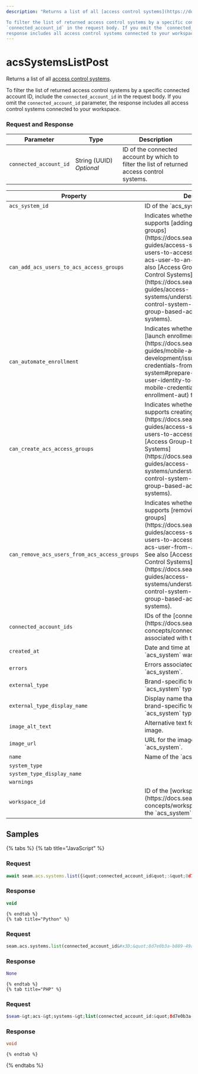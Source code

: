 ```yaml
---
description: "Returns a list of all [access control systems](https://docs.seam.co/latest/capability-guides/access-systems).

To filter the list of returned access control systems by a specific connected account ID, include the 
`connected_account_id` in the request body. If you omit the `connected_account_id` parameter, the 
response includes all access control systems connected to your workspace."
---
```


# acsSystemsListPost

Returns a list of all [access control systems](https://docs.seam.co/latest/capability-guides/access-systems).

To filter the list of returned access control systems by a specific connected account ID, include the 
`connected_account_id` in the request body. If you omit the `connected_account_id` parameter, the 
response includes all access control systems connected to your workspace.

### Request and Response

<table>
  <thead>
    <tr>
      <th>Parameter</th>
      <th width='112.33333333333331'>Type</th>
      <th>Description</th>
    </tr>
  </thead>
  <tbody>
      <tr>
        <td><code>connected_account_id</code></td>
        <td>String (UUID)<br /><em>Optional</em></td>
        <td>ID of the connected account by which to filter the list of returned access control systems.</td>
      </tr>
  </tbody>
</table>


<table>
  <thead>
    <tr>
      <th width="310">Property</th>
      <th>Description</th>
    </tr>
  </thead>
  <tbody>
      <tr>
        <td><code>acs_system_id</code></td>
        <td>ID of the &#x60;acs_system&#x60;.</td>
      </tr>
      <tr>
        <td><code>can_add_acs_users_to_acs_access_groups</code></td>
        <td>Indicates whether the &#x60;acs_system&#x60; supports [adding users to access groups](https://docs.seam.co/latest/capability-guides/access-systems/assigning-users-to-access-groups#add-an-acs-user-to-an-access-group). See also [Access Group-based Access Control Systems](https://docs.seam.co/latest/capability-guides/access-systems/understanding-access-control-system-differences#access-group-based-access-control-systems).</td>
      </tr>
      <tr>
        <td><code>can_automate_enrollment</code></td>
        <td>Indicates whether it is possible to [launch enrollment automations](https://docs.seam.co/latest/capability-guides/mobile-access-in-development/issuing-mobile-credentials-from-an-access-control-system#prepare-the-phones-for-a-user-identity-to-start-receiving-mobile-credentials-using-an-enrollment-aut) for the &#x60;acs_system&#x60;.</td>
      </tr>
      <tr>
        <td><code>can_create_acs_access_groups</code></td>
        <td>Indicates whether the &#x60;acs_system&#x60; supports creating [access groups](https://docs.seam.co/latest/capability-guides/access-systems/assigning-users-to-access-groups). See also [Access Group-based Access Control Systems](https://docs.seam.co/latest/capability-guides/access-systems/understanding-access-control-system-differences#access-group-based-access-control-systems).</td>
      </tr>
      <tr>
        <td><code>can_remove_acs_users_from_acs_access_groups</code></td>
        <td>Indicates whether the &#x60;acs_system&#x60; supports [removing users from access groups](https://docs.seam.co/latest/capability-guides/access-systems/assigning-users-to-access-groups#remove-an-acs-user-from-an-access-group). See also [Access Group-based Access Control Systems](https://docs.seam.co/latest/capability-guides/access-systems/understanding-access-control-system-differences#access-group-based-access-control-systems).</td>
      </tr>
      <tr>
        <td><code>connected_account_ids</code></td>
        <td>IDs of the [connected accounts](https://docs.seam.co/latest/core-concepts/connected-accounts) associated with the &#x60;acs_system&#x60;.</td>
      </tr>
      <tr>
        <td><code>created_at</code></td>
        <td>Date and time at which the &#x60;acs_system&#x60; was created.</td>
      </tr>
      <tr>
        <td><code>errors</code></td>
        <td>Errors associated with the &#x60;acs_system&#x60;.</td>
      </tr>
      <tr>
        <td><code>external_type</code></td>
        <td>Brand-specific terminology for the &#x60;acs_system&#x60; type.</td>
      </tr>
      <tr>
        <td><code>external_type_display_name</code></td>
        <td>Display name that corresponds to the brand-specific terminology for the &#x60;acs_system&#x60; type.</td>
      </tr>
      <tr>
        <td><code>image_alt_text</code></td>
        <td>Alternative text for the &#x60;acs_system&#x60; image.</td>
      </tr>
      <tr>
        <td><code>image_url</code></td>
        <td>URL for the image that represents the &#x60;acs_system&#x60;.</td>
      </tr>
      <tr>
        <td><code>name</code></td>
        <td>Name of the &#x60;acs_system&#x60;.</td>
      </tr>
      <tr>
        <td><code>system_type</code></td>
        <td></td>
      </tr>
      <tr>
        <td><code>system_type_display_name</code></td>
        <td></td>
      </tr>
      <tr>
        <td><code>warnings</code></td>
        <td></td>
      </tr>
      <tr>
        <td><code>workspace_id</code></td>
        <td>ID of the [workspace](https://docs.seam.co/latest/core-concepts/workspaces) that contains the &#x60;acs_system&#x60;.</td>
      </tr>
  </tbody>
</table>

## Samples

{% tabs %}
    {% tab title="JavaScript" %}
  ### Request
  ```javascript
  await seam.acs.systems.list({&quot;connected_account_id&quot;:&quot;8d7e0b3a-b889-49a7-9164-4b71a0506a33&quot;})
  ```

  ### Response
  ```javascript
  void
  ```
    {% endtab %}
    {% tab title="Python" %}
  ### Request
  ```python
  seam.acs.systems.list(connected_account_id&#x3D;&quot;8d7e0b3a-b889-49a7-9164-4b71a0506a33&quot;)
  ```

  ### Response
  ```python
  None
  ```
    {% endtab %}
    {% tab title="PHP" %}
  ### Request
  ```php
  $seam-&gt;acs-&gt;systems-&gt;list(connected_account_id:&quot;8d7e0b3a-b889-49a7-9164-4b71a0506a33&quot;)
  ```

  ### Response
  ```php
  void
  ```
    {% endtab %}
{% endtabs %}